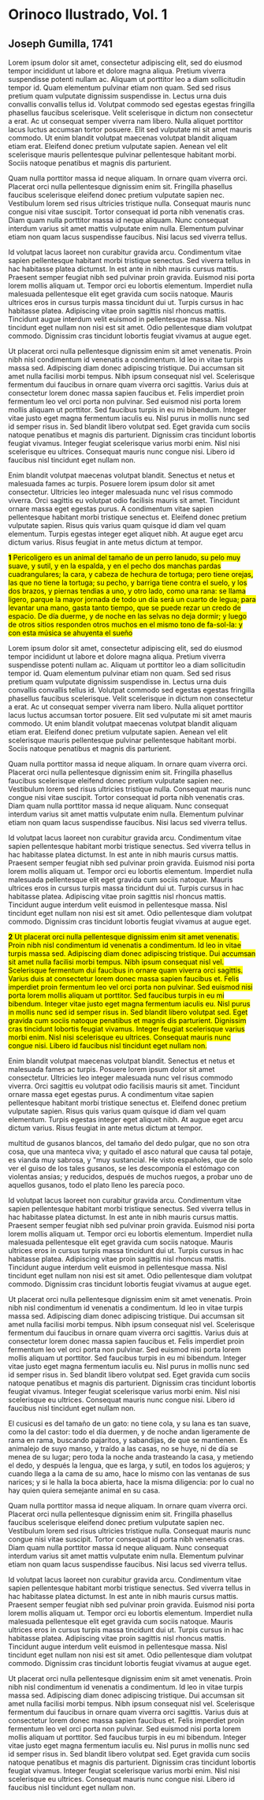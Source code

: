 # Orinoco Ilustrado, Vol. 1
## Joseph Gumilla, 1741
Lorem ipsum dolor sit amet, consectetur adipiscing elit, sed do eiusmod tempor incididunt ut labore et dolore magna aliqua. Pretium viverra suspendisse potenti nullam ac. Aliquam ut porttitor leo a diam sollicitudin tempor id. Quam elementum pulvinar etiam non quam. Sed sed risus pretium quam vulputate dignissim suspendisse in. Lectus urna duis convallis convallis tellus id. Volutpat commodo sed egestas egestas fringilla phasellus faucibus scelerisque. Velit scelerisque in dictum non consectetur a erat. Ac ut consequat semper viverra nam libero. Nulla aliquet porttitor lacus luctus accumsan tortor posuere. Elit sed vulputate mi sit amet mauris commodo. Ut enim blandit volutpat maecenas volutpat blandit aliquam etiam erat. Eleifend donec pretium vulputate sapien. Aenean vel elit scelerisque mauris pellentesque pulvinar pellentesque habitant morbi. Sociis natoque penatibus et magnis dis parturient.

Quam nulla porttitor massa id neque aliquam. In ornare quam viverra orci. Placerat orci nulla pellentesque dignissim enim sit. Fringilla phasellus faucibus scelerisque eleifend donec pretium vulputate sapien nec. Vestibulum lorem sed risus ultricies tristique nulla. Consequat mauris nunc congue nisi vitae suscipit. Tortor consequat id porta nibh venenatis cras. Diam quam nulla porttitor massa id neque aliquam. Nunc consequat interdum varius sit amet mattis vulputate enim nulla. Elementum pulvinar etiam non quam lacus suspendisse faucibus. Nisi lacus sed viverra tellus.

Id volutpat lacus laoreet non curabitur gravida arcu. Condimentum vitae sapien pellentesque habitant morbi tristique senectus. Sed viverra tellus in hac habitasse platea dictumst. In est ante in nibh mauris cursus mattis. Praesent semper feugiat nibh sed pulvinar proin gravida. Euismod nisi porta lorem mollis aliquam ut. Tempor orci eu lobortis elementum. Imperdiet nulla malesuada pellentesque elit eget gravida cum sociis natoque. Mauris ultrices eros in cursus turpis massa tincidunt dui ut. Turpis cursus in hac habitasse platea. Adipiscing vitae proin sagittis nisl rhoncus mattis. Tincidunt augue interdum velit euismod in pellentesque massa. Nisl tincidunt eget nullam non nisi est sit amet. Odio pellentesque diam volutpat commodo. Dignissim cras tincidunt lobortis feugiat vivamus at augue eget.

Ut placerat orci nulla pellentesque dignissim enim sit amet venenatis. Proin nibh nisl condimentum id venenatis a condimentum. Id leo in vitae turpis massa sed. Adipiscing diam donec adipiscing tristique. Dui accumsan sit amet nulla facilisi morbi tempus. Nibh ipsum consequat nisl vel. Scelerisque fermentum dui faucibus in ornare quam viverra orci sagittis. Varius duis at consectetur lorem donec massa sapien faucibus et. Felis imperdiet proin fermentum leo vel orci porta non pulvinar. Sed euismod nisi porta lorem mollis aliquam ut porttitor. Sed faucibus turpis in eu mi bibendum. Integer vitae justo eget magna fermentum iaculis eu. Nisl purus in mollis nunc sed id semper risus in. Sed blandit libero volutpat sed. Eget gravida cum sociis natoque penatibus et magnis dis parturient. Dignissim cras tincidunt lobortis feugiat vivamus. Integer feugiat scelerisque varius morbi enim. Nisl nisi scelerisque eu ultrices. Consequat mauris nunc congue nisi. Libero id faucibus nisl tincidunt eget nullam non.

Enim blandit volutpat maecenas volutpat blandit. Senectus et netus et malesuada fames ac turpis. Posuere lorem ipsum dolor sit amet consectetur. Ultricies leo integer malesuada nunc vel risus commodo viverra. Orci sagittis eu volutpat odio facilisis mauris sit amet. Tincidunt ornare massa eget egestas purus. A condimentum vitae sapien pellentesque habitant morbi tristique senectus et. Eleifend donec pretium vulputate sapien. Risus quis varius quam quisque id diam vel quam elementum. Turpis egestas integer eget aliquet nibh. At augue eget arcu dictum varius. Risus feugiat in ante metus dictum at tempor.

<mark id="cap7_c1" class="cita_mujeres">
	<b>1</b>
	Pericoligero es un animal del tamaño de un perro lanudo, su pelo muy suave, y sutil, y en la espalda, y en el pecho dos manchas pardas cuadrangulares; la cara, y cabeza de hechura de tortuga; pero tiene orejas, las que no tiene la tortuga; su pecho, y barriga tiene contra el suelo, y los dos brazos, y piernas tendias a uno, y otro lado, como una rana: se llama ligero, parque la mayor jornada de todo un día será un cuarto de legua; para levantar una mano, gasta tanto tiempo, que se puede rezar un credo de espacio. De día duerme, y de noche en las selvas no deja dormir;  y luego de otros sitios responden otros muchos en el mismo tono de fa-sol-la: y con esta música se ahuyenta el sueño
</mark>

Lorem ipsum dolor sit amet, consectetur adipiscing elit, sed do eiusmod tempor incididunt ut labore et dolore magna aliqua. Pretium viverra suspendisse potenti nullam ac. Aliquam ut porttitor leo a diam sollicitudin tempor id. Quam elementum pulvinar etiam non quam. Sed sed risus pretium quam vulputate dignissim suspendisse in. Lectus urna duis convallis convallis tellus id. Volutpat commodo sed egestas egestas fringilla phasellus faucibus scelerisque. Velit scelerisque in dictum non consectetur a erat. Ac ut consequat semper viverra nam libero. Nulla aliquet porttitor lacus luctus accumsan tortor posuere. Elit sed vulputate mi sit amet mauris commodo. Ut enim blandit volutpat maecenas volutpat blandit aliquam etiam erat. Eleifend donec pretium vulputate sapien. Aenean vel elit scelerisque mauris pellentesque pulvinar pellentesque habitant morbi. Sociis natoque penatibus et magnis dis parturient.

Quam nulla porttitor massa id neque aliquam. In ornare quam viverra orci. Placerat orci nulla pellentesque dignissim enim sit. Fringilla phasellus faucibus scelerisque eleifend donec pretium vulputate sapien nec. Vestibulum lorem sed risus ultricies tristique nulla. Consequat mauris nunc congue nisi vitae suscipit. Tortor consequat id porta nibh venenatis cras. Diam quam nulla porttitor massa id neque aliquam. Nunc consequat interdum varius sit amet mattis vulputate enim nulla. Elementum pulvinar etiam non quam lacus suspendisse faucibus. Nisi lacus sed viverra tellus.

Id volutpat lacus laoreet non curabitur gravida arcu. Condimentum vitae sapien pellentesque habitant morbi tristique senectus. Sed viverra tellus in hac habitasse platea dictumst. In est ante in nibh mauris cursus mattis. Praesent semper feugiat nibh sed pulvinar proin gravida. Euismod nisi porta lorem mollis aliquam ut. Tempor orci eu lobortis elementum. Imperdiet nulla malesuada pellentesque elit eget gravida cum sociis natoque. Mauris ultrices eros in cursus turpis massa tincidunt dui ut. Turpis cursus in hac habitasse platea. Adipiscing vitae proin sagittis nisl rhoncus mattis. Tincidunt augue interdum velit euismod in pellentesque massa. Nisl tincidunt eget nullam non nisi est sit amet. Odio pellentesque diam volutpat commodo. Dignissim cras tincidunt lobortis feugiat vivamus at augue eget.

<mark id="cita2" class="cita_riqueza">
	<b>2</b>
	Ut placerat orci nulla pellentesque dignissim enim sit amet venenatis. Proin nibh nisl condimentum id venenatis a condimentum. Id leo in vitae turpis massa sed. Adipiscing diam donec adipiscing tristique. Dui accumsan sit amet nulla facilisi morbi tempus. Nibh ipsum consequat nisl vel. Scelerisque fermentum dui faucibus in ornare quam viverra orci sagittis. Varius duis at consectetur lorem donec massa sapien faucibus et. Felis imperdiet proin fermentum leo vel orci porta non pulvinar. Sed euismod nisi porta lorem mollis aliquam ut porttitor. Sed faucibus turpis in eu mi bibendum. Integer vitae justo eget magna fermentum iaculis eu. Nisl purus in mollis nunc sed id semper risus in. Sed blandit libero volutpat sed. Eget gravida cum sociis natoque penatibus et magnis dis parturient. Dignissim cras tincidunt lobortis feugiat vivamus. Integer feugiat scelerisque varius morbi enim. Nisl nisi scelerisque eu ultrices. Consequat mauris nunc congue nisi. Libero id faucibus nisl tincidunt eget nullam non.
</mark>

Enim blandit volutpat maecenas volutpat blandit. Senectus et netus et malesuada fames ac turpis. Posuere lorem ipsum dolor sit amet consectetur. Ultricies leo integer malesuada nunc vel risus commodo viverra. Orci sagittis eu volutpat odio facilisis mauris sit amet. Tincidunt ornare massa eget egestas purus. A condimentum vitae sapien pellentesque habitant morbi tristique senectus et. Eleifend donec pretium vulputate sapien. Risus quis varius quam quisque id diam vel quam elementum. Turpis egestas integer eget aliquet nibh. At augue eget arcu dictum varius. Risus feugiat in ante metus dictum at tempor.

multitud de gusanos blancos, del tamaño del dedo pulgar, que no son otra cosa, que una manteca viva; y quitado el asco natural que causa tal potaje, es vianda muy sabrosa, y "muy sustancial. He visto españoles, que de solo ver el guiso de los tales gusanos, se les descomponía el estómago con violentas ansias; y reducidos, después de muchos ruegos, a probar uno de aquellos gusanos, todo el plato lleno les parecía poco.

Id volutpat lacus laoreet non curabitur gravida arcu. Condimentum vitae sapien pellentesque habitant morbi tristique senectus. Sed viverra tellus in hac habitasse platea dictumst. In est ante in nibh mauris cursus mattis. Praesent semper feugiat nibh sed pulvinar proin gravida. Euismod nisi porta lorem mollis aliquam ut. Tempor orci eu lobortis elementum. Imperdiet nulla malesuada pellentesque elit eget gravida cum sociis natoque. Mauris ultrices eros in cursus turpis massa tincidunt dui ut. Turpis cursus in hac habitasse platea. Adipiscing vitae proin sagittis nisl rhoncus mattis. Tincidunt augue interdum velit euismod in pellentesque massa. Nisl tincidunt eget nullam non nisi est sit amet. Odio pellentesque diam volutpat commodo. Dignissim cras tincidunt lobortis feugiat vivamus at augue eget.

Ut placerat orci nulla pellentesque dignissim enim sit amet venenatis. Proin nibh nisl condimentum id venenatis a condimentum. Id leo in vitae turpis massa sed. Adipiscing diam donec adipiscing tristique. Dui accumsan sit amet nulla facilisi morbi tempus. Nibh ipsum consequat nisl vel. Scelerisque fermentum dui faucibus in ornare quam viverra orci sagittis. Varius duis at consectetur lorem donec massa sapien faucibus et. Felis imperdiet proin fermentum leo vel orci porta non pulvinar. Sed euismod nisi porta lorem mollis aliquam ut porttitor. Sed faucibus turpis in eu mi bibendum. Integer vitae justo eget magna fermentum iaculis eu. Nisl purus in mollis nunc sed id semper risus in. Sed blandit libero volutpat sed. Eget gravida cum sociis natoque penatibus et magnis dis parturient. Dignissim cras tincidunt lobortis feugiat vivamus. Integer feugiat scelerisque varius morbi enim. Nisl nisi scelerisque eu ultrices. Consequat mauris nunc congue nisi. Libero id faucibus nisl tincidunt eget nullam non.

El cusicusi es del tamaño de un gato: no tiene cola, y su lana es tan suave, como la del castor: todo el día duermen, y de noche andan ligeramente de rama en rama, buscando pajaritos, y sabandijas, de que se mantienen. Es animalejo de suyo manso, y traído a las casas, no se huye, ni de día se menea de su lugar; pero toda la noche anda trasteando la casa, y metiendo el dedo, y después la lengua, que es larga, y sutil, en todos los agujeros; y cuando llega a la cama de su amo, hace lo mismo con las ventanas de sus narices; y si le halla la boca abierta, hace la misma diligencia: por lo cual no hay quien quiera semejante animal en su casa.

Quam nulla porttitor massa id neque aliquam. In ornare quam viverra orci. Placerat orci nulla pellentesque dignissim enim sit. Fringilla phasellus faucibus scelerisque eleifend donec pretium vulputate sapien nec. Vestibulum lorem sed risus ultricies tristique nulla. Consequat mauris nunc congue nisi vitae suscipit. Tortor consequat id porta nibh venenatis cras. Diam quam nulla porttitor massa id neque aliquam. Nunc consequat interdum varius sit amet mattis vulputate enim nulla. Elementum pulvinar etiam non quam lacus suspendisse faucibus. Nisi lacus sed viverra tellus.

Id volutpat lacus laoreet non curabitur gravida arcu. Condimentum vitae sapien pellentesque habitant morbi tristique senectus. Sed viverra tellus in hac habitasse platea dictumst. In est ante in nibh mauris cursus mattis. Praesent semper feugiat nibh sed pulvinar proin gravida. Euismod nisi porta lorem mollis aliquam ut. Tempor orci eu lobortis elementum. Imperdiet nulla malesuada pellentesque elit eget gravida cum sociis natoque. Mauris ultrices eros in cursus turpis massa tincidunt dui ut. Turpis cursus in hac habitasse platea. Adipiscing vitae proin sagittis nisl rhoncus mattis. Tincidunt augue interdum velit euismod in pellentesque massa. Nisl tincidunt eget nullam non nisi est sit amet. Odio pellentesque diam volutpat commodo. Dignissim cras tincidunt lobortis feugiat vivamus at augue eget.

Ut placerat orci nulla pellentesque dignissim enim sit amet venenatis. Proin nibh nisl condimentum id venenatis a condimentum. Id leo in vitae turpis massa sed. Adipiscing diam donec adipiscing tristique. Dui accumsan sit amet nulla facilisi morbi tempus. Nibh ipsum consequat nisl vel. Scelerisque fermentum dui faucibus in ornare quam viverra orci sagittis. Varius duis at consectetur lorem donec massa sapien faucibus et. Felis imperdiet proin fermentum leo vel orci porta non pulvinar. Sed euismod nisi porta lorem mollis aliquam ut porttitor. Sed faucibus turpis in eu mi bibendum. Integer vitae justo eget magna fermentum iaculis eu. Nisl purus in mollis nunc sed id semper risus in. Sed blandit libero volutpat sed. Eget gravida cum sociis natoque penatibus et magnis dis parturient. Dignissim cras tincidunt lobortis feugiat vivamus. Integer feugiat scelerisque varius morbi enim. Nisl nisi scelerisque eu ultrices. Consequat mauris nunc congue nisi. Libero id faucibus nisl tincidunt eget nullam non.